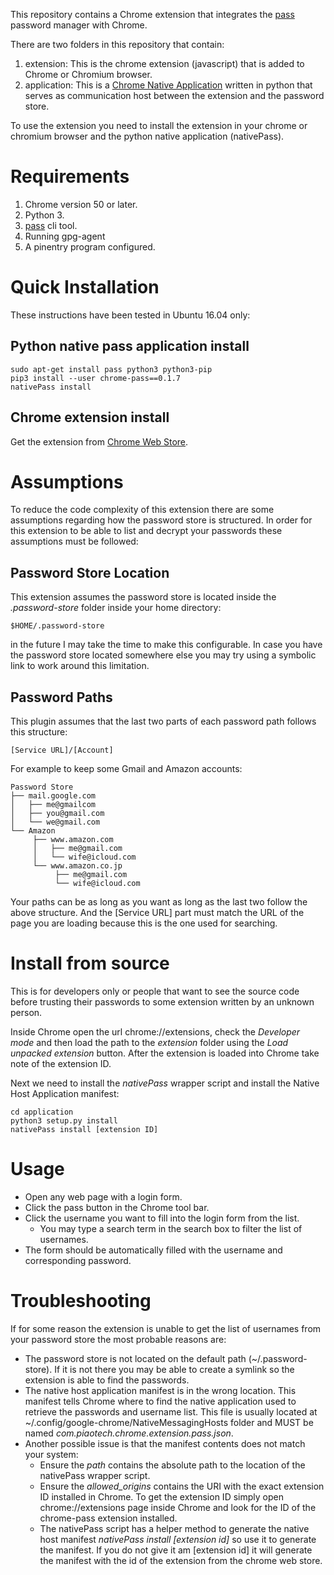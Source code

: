 This repository contains a Chrome extension that integrates the [pass](https://www.passwordstore.org/) password
manager with Chrome.

There are two folders in this repository that contain:

  1. extension: This is the chrome extension (javascript) that is added to Chrome or Chromium
  browser.
  2. application: This is a [Chrome Native
  Application](https://developer.chrome.com/extensions/nativeMessaging#native-messaging-host-location)
  written in python that serves as communication host between the extension and the password store.

To use the extension you need to install the extension in your chrome or chromium browser and the
python native application (nativePass).

# Requirements

 1. Chrome version 50 or later.
 2. Python 3.
 3. [pass](https://www.passwordstore.org/) cli tool.
 4. Running gpg-agent
 5. A pinentry program configured.

# Quick Installation

These instructions have been tested in Ubuntu 16.04 only:

## Python native pass application install

    sudo apt-get install pass python3 python3-pip
    pip3 install --user chrome-pass==0.1.7
    nativePass install

## Chrome extension install

Get the extension from [Chrome Web Store](https://chrome.google.com/webstore/detail/chrome-pass-zx2c4/oblajhnjmknenodebpekmkliopipoolo).

# Assumptions

To reduce the code complexity of this extension there are some assumptions regarding how the password store is structured.
In order for this extension to be able to list and decrypt your passwords these assumptions must be followed:

## Password Store Location

This extension assumes the password store is located inside the *.password-store* folder inside your home directory:

    $HOME/.password-store

in the future I may take the time to make this configurable. In case you have the password
store located somewhere else you may try using a symbolic link to work around this
limitation.

## Password Paths

This plugin assumes that the last two parts of each password path follows this structure:

    [Service URL]/[Account]

For example to keep some Gmail and Amazon accounts:

```
Password Store
├── mail.google.com
│   ├── me@gmailcom 
│   ├── you@gmail.com
│   └── we@gmail.com
└── Amazon
     ├── www.amazon.com
     │   ├── me@gmail.com
     │   └── wife@icloud.com
     └── www.amazon.co.jp
          ├── me@gmail.com
          └── wife@icloud.com
```

Your paths can be as long as you want as long as the last two follow the above structure. And the [Service URL] part must match the URL of the page you are loading because this is the one used for searching.

# Install from source

This is for developers only or people that want to see the source code before trusting their passwords to some
extension written by an unknown person.

Inside Chrome open the url chrome://extensions, check the *Developer mode* and then load the path to the
*extension* folder using the *Load unpacked extension* button. After the extension is loaded into Chrome
take note of the extension ID.

Next we need to install the *nativePass* wrapper script and install the Native Host Application manifest:

    cd application
    python3 setup.py install
    nativePass install [extension ID]

# Usage

 - Open any web page with a login form.
 - Click the pass button in the Chrome tool bar.
 - Click the username you want to fill into the login form from the list.
   - You may type a search term in the search box to filter the list of usernames.
 - The form should be automatically filled with the username and corresponding password.

# Troubleshooting

If for some reason the extension is unable to get the list of usernames from your password store the most probable reasons are:

 - The password store is not located on the default path (~/.password-store). If it is not there you may be able to create a
   symlink so the extension is able to find the passwords.
 - The native host application manifest is in the wrong location. This manifest tells Chrome where to find the native application used
   to retrieve the passwords and username list. This file is usually located at ~/.config/google-chrome/NativeMessagingHosts folder and
   MUST be named *com.piaotech.chrome.extension.pass.json*.
 - Another possible issue is that the manifest contents does not match your system:
   - Ensure the *path* contains the absolute path to the location of the nativePass wrapper script.
   - Ensure the *allowed_origins* contains the URI with the exact extension ID installed in Chrome. To get the extension ID simply
     open chrome://extensions page inside Chrome and look for the ID of the chrome-pass extension installed.
   - The nativePass script has a helper method to generate the native host manifest *nativePass install [extension id]* so use it
     to generate the manifest. If you do not give it am [extension id] it will generate the manifest with the id of the extension
     from the chrome web store.

